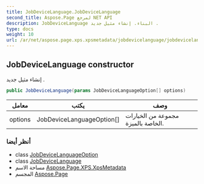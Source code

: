 ```yaml
---
title: JobDeviceLanguage.JobDeviceLanguage
second_title: Aspose.Page لمرجع NET API
description: JobDeviceLanguage البناء. إنشاء مثيل جديد .
type: docs
weight: 10
url: /ar/net/aspose.page.xps.xpsmetadata/jobdevicelanguage/jobdevicelanguage/
---
```

## JobDeviceLanguage constructor

إنشاء مثيل جديد .

```csharp
public JobDeviceLanguage(params JobDeviceLanguageOption[] options)
```

| معامل | يكتب | وصف |
| --- | --- | --- |
| options | JobDeviceLanguageOption[] | مجموعة من الخيارات الخاصة بالميزة. |

### أنظر أيضا

* class [JobDeviceLanguageOption](../../jobdevicelanguage.jobdevicelanguageoption/)
* class [JobDeviceLanguage](../)
* مساحة الاسم [Aspose.Page.XPS.XpsMetadata](../../jobdevicelanguage/)
* المجسم [Aspose.Page](../../../)


